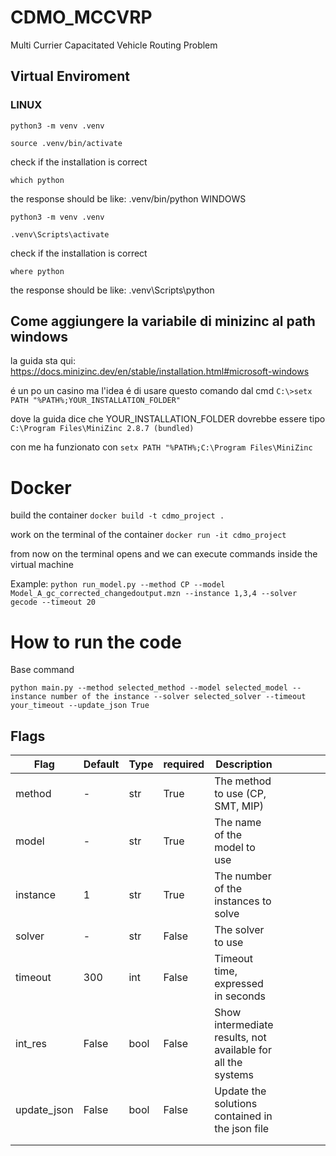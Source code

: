 # CDMO_MCCVRP
Multi Currier Capacitated Vehicle Routing Problem

## Virtual Enviroment

### LINUX

```python3 -m venv .venv```

```source .venv/bin/activate```

check if the installation is correct

```which python```

the response should be like: .venv/bin/python
WINDOWS

```python3 -m venv .venv```

```.venv\Scripts\activate```

check if the installation is correct

```where python```

the response should be like: .venv\Scripts\python

## Come aggiungere la variabile di minizinc al path windows

la guida sta qui: https://docs.minizinc.dev/en/stable/installation.html#microsoft-windows

é un po un casino ma l'idea é di usare questo comando dal cmd
```C:\>setx PATH "%PATH%;YOUR_INSTALLATION_FOLDER"```

dove la guida dice che YOUR_INSTALLATION_FOLDER dovrebbe essere tipo ```C:\Program Files\MiniZinc 2.8.7 (bundled)```

con me ha funzionato con ```setx PATH "%PATH%;C:\Program Files\MiniZinc```


# Docker

build the container
```docker build -t cdmo_project .```

work on the terminal of the container
```docker run -it cdmo_project```

from now on the terminal opens and we can execute commands inside the virtual machine

Example: 
```python run_model.py --method CP --model Model_A_gc_corrected_changedoutput.mzn --instance 1,3,4 --solver gecode --timeout 20```

# How to run the code 

Base command 

```python main.py --method selected_method --model selected_model --instance number of the instance --solver selected_solver --timeout your_timeout --update_json True```

## Flags
| Flag        | Default | Type | required | Description                                                  |   |   |   |   |   |
|-------------|---------|------|----------|--------------------------------------------------------------|---|---|---|---|---|
| method      | -       | str  | True     | The method to use (CP, SMT, MIP)                             |   |   |   |   |   |
| model       | -       | str  | True     | The name of the model to use                                 |   |   |   |   |   |
| instance    | 1       | str  | True     | The number of the instances to solve                         |   |   |   |   |   |
| solver      | -       | str  | False    | The solver to use                                            |   |   |   |   |   |
| timeout     | 300     | int  | False    | Timeout time, expressed in seconds                           |   |   |   |   |   |
| int_res     | False   | bool | False    | Show intermediate results, not available for all the systems |   |   |   |   |   |
| update_json | False   | bool | False    | Update the solutions contained in the json file              |   |   |   |   |   |
|             |         |      |          |                                                              |   |   |   |   |   |
|             |         |      |          |                                                              |   |   |   |   |   |


